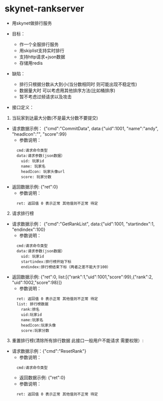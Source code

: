 # skynet-rankserver

* 用skynet做排行服务 
* 目标：
  - 作一个全服排行服务
  - 用skiplist支持实时排行
  - 支持http请求+json数据
  - 存储用redis
* 缺陷： 
  - 排行只根据分数从大到小(当分数相同时 则可能出现不稳定性)
  - 数据量大时 可以考虑用其他排序方法(比如桶排序)
  - 暂不考虑过频请求以及攻击
  
* 接口定义：
 1. 当玩家到达最大分数(不是最大分数不要提交)
  - 请求数据示例： {"cmd":"CommitData", data:{"uid":1001, "name":"andy", "headIcon":"", "score":99} 
    - 参数说明：
    ```
      cmd:请求命令类型
      data:请求参数(json数据）
        uid: 玩家id
        name: 玩家名
        headIcon: 玩家头像url
        score: 玩家分数    
      ```
  - 返回数据示例: {"ret":0}
    - 参数说明：
    ```
      ret: 返回值 0 表示正常 其他值则不正常 待定
    ```
 2. 请求排行榜
 - 请求数据示例： {"cmd":"GetRankList", data:{"uid":1001, "startindex":1, "endindex":100} 
    - 参数说明：
    ```
      cmd:请求命令类型
      data:请求参数(json数据）
        uid: 玩家id
        startindex:排行榜开始下标
        endindex:排行榜结束下标（两者之差不能大于100）
      ```
  - 返回数据示例: {"ret":0, list:[{"rank":1,"uid":1001,"score":99},{"rank":2, "uid":1002,"score":98}]}
    - 参数说明：
    ```
      ret: 返回值 0 表示正常 其他值则不正常 待定
      list: 排行榜数据
        rank:排名
        uid:玩家id
        name:玩家名
        headIcon:玩家头像
        score:玩家分数 
    ```
  3. 重置排行榜(清除所有排行数据 此接口一般用户不能请求 需要权限）:
  - 请求数据示例：{"cmd":"ResetRank"}
    - 参数说明：
    ```
      cmd:请求命令类型
    ```
    - 返回数据示例: {"ret":0}
    - 参数说明：
    ```
      ret: 返回值 0 表示正常 其他值则不正常 待定
    ```
    
    

